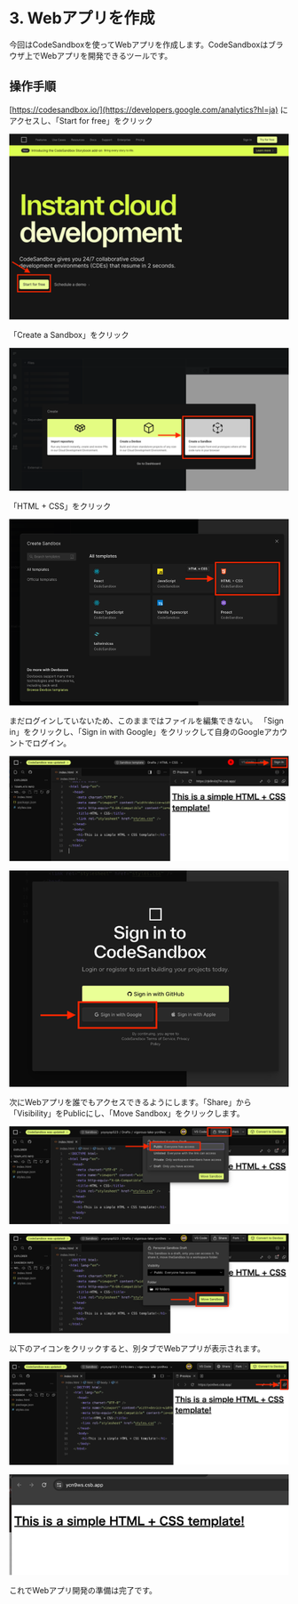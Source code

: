# 3. Webアプリを作成

今回はCodeSandboxを使ってWebアプリを作成します。CodeSandboxはブラウザ上でWebアプリを開発できるツールです。

## 操作手順

[https://codesandbox.io/](https://developers.google.com/analytics?hl=ja) にアクセスし、「Start for free」をクリック

![img_8.png](assets/img_8.png)

「Create a Sandbox」をクリック

![img_10.png](assets/img_10.png)

「HTML + CSS」をクリック

![img_11.png](assets/img_11.png)

まだログインしていないため、このままではファイルを編集できない。 「Sign in」をクリックし、「Sign in with Google」をクリックして自身のGoogleアカウントでログイン。

![img_12.png](assets/img_12.png)

![img_13.png](assets/img_13.png)

次にWebアプリを誰でもアクセスできるようにします。「Share」から「Visibility」をPublicにし、「Move Sandbox」をクリックします。

![img_14.png](assets/img_14.png)

![img_15.png](assets/img_15.png)

以下のアイコンをクリックすると、別タブでWebアプリが表示されます。

![img_17.png](assets/img_17.png)

![img_18.png](assets/img_18.png)

これでWebアプリ開発の準備は完了です。
